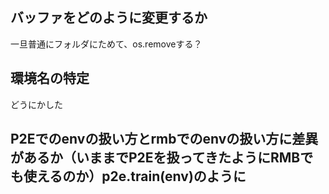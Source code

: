 ## バッファをどのように変更するか
一旦普通にフォルダにためて、os.removeする？

## 環境名の特定
どうにかした

## P2Eでのenvの扱い方とrmbでのenvの扱い方に差異があるか（いままでP2Eを扱ってきたようにRMBでも使えるのか）p2e.train(env)のように

